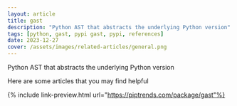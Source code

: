 ```yaml
---
layout: article
title: gast
description: "Python AST that abstracts the underlying Python version"
tags: [python, gast, pypi gast, pypi, references]
date: 2023-12-27
cover: /assets/images/related-articles/general.png
---
```


Python AST that abstracts the underlying Python version

Here are some articles that you may find helpful

{% include link-preview.html url="https://piptrends.com/package/gast"%}